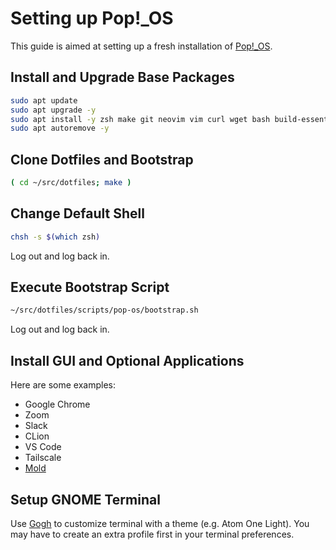 # Setting up Pop!_OS

This guide is aimed at setting up a fresh installation of [Pop!_OS](https://pop.system76.com/).

## Install and Upgrade Base Packages

```bash
sudo apt update
sudo apt upgrade -y
sudo apt install -y zsh make git neovim vim curl wget bash build-essential
sudo apt autoremove -y
```

## Clone Dotfiles and Bootstrap

```bash
( cd ~/src/dotfiles; make )
```

## Change Default Shell

```bash
chsh -s $(which zsh)
```

Log out and log back in.

## Execute Bootstrap Script

```bash
~/src/dotfiles/scripts/pop-os/bootstrap.sh
```

Log out and log back in.

## Install GUI and Optional Applications

Here are some examples:

- Google Chrome
- Zoom
- Slack
- CLion
- VS Code
- Tailscale
- [Mold](https://github.com/rui314/mold)

## Setup GNOME Terminal

Use [Gogh](https://mayccoll.github.io/Gogh/) to customize terminal with a theme (e.g. Atom One Light).
You may have to create an extra profile first in your terminal preferences.
